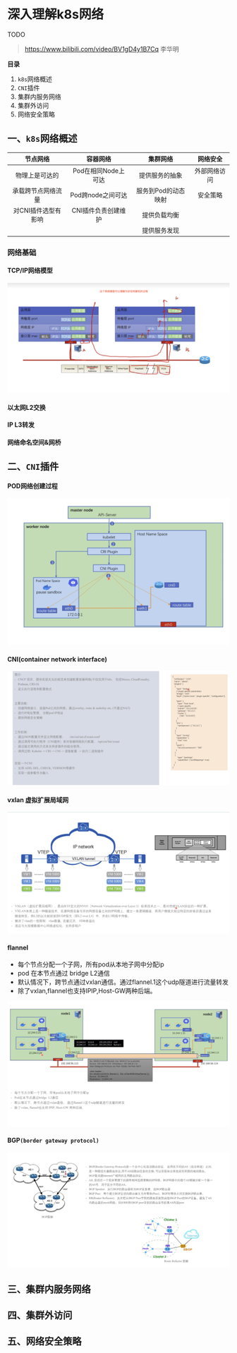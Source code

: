 # 深入理解k8s网络

TODO



 

> https://www.bilibili.com/video/BV1gD4y1B7Cq 李华明



**目录**

1. `k8s`网络概述
2. `CNI`插件
3. 集群内服务网络
4. 集群外访问
5. 网络安全策略



## 一、`k8s`网络概述

|      节点网络       |      容器网络       |      集群网络       |   网络安全   |
| :-----------------: | :-----------------: | :-----------------: | :----------: |
|   物理上是可达的    | Pod在相同Node上可达 |   提供服务的抽象    | 外部网络访问 |
| 承载跨节点网络流量  |  Pod跨node之间可达  | 服务到Pod的动态映射 |   安全策略   |
| 对CNI插件选型有影响 | CNI插件负责创建维护 |    提供负载均衡     |              |
|                     |                     |    提供服务发现     |              |



### 网络基础

#### TCP/IP网络模型



![image-20221101212527931](./深入理解k8s网络.assets/image-20221101212527931.png)

#### 以太网L2交换

#### IP L3转发

#### 网络命名空间&网桥



 

## 二、`CNI`插件



#### POD网络创建过程



![image-20221101215752417](./深入理解k8s网络.assets/image-20221101215752417.png)



#### CNI(container network interface)



![image-20221101220437409](./深入理解k8s网络.assets/image-20221101220437409.png)



#### vxlan 虚拟扩展局域网

![image-20221101220739044](./深入理解k8s网络.assets/image-20221101220739044.png)

#### flannel

- 每个节点分配一个子网，所有pod从本地子网中分配ip
- pod 在本节点通过 bridge L2通信
- 默认情况下，跨节点通过vxlan通信。通过flannel.1这个udp隧道进行流量转发
- 除了vxlan,flannel也支持IPIP,Host-GW两种后端。



![image-20221101221256469](./深入理解k8s网络.assets/image-20221101221256469.png)

#### BGP`(border gateway protocol)`

![image-20221101223717847](./深入理解k8s网络.assets/image-20221101223717847.png)



##  三、集群内服务网络

## 四、集群外访问

## 五、网络安全策略